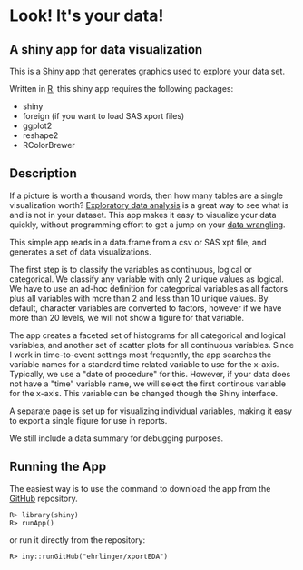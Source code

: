 Look! It's your data!
======

## A shiny app for data visualization

This is a [Shiny](http://shiny.rstudio.com/) app that generates graphics used to explore your data set. 

Written in [R](http://cran.r-project.org/), this shiny app requires the following packages:

  * shiny
  * foreign (if you want to load SAS xport files)
  * ggplot2 
  * reshape2
  * RColorBrewer

## Description
If a picture is worth a thousand words, then how many tables are a single visualization worth? [Exploratory data analysis](http://en.wikipedia.org/wiki/Exploratory_data_analysis) is a great way to see what is and is not in your dataset. This app makes it easy to visualize your data quickly, without programming effort to get a jump on your [data wrangling](http://en.wikipedia.org/wiki/Data_wrangling).

This simple app reads in a data.frame from a csv or SAS xpt file, and generates a set of data visualizations. 

The first step is to classify the variables as continuous, logical or categorical. We classify any variable with only 2 unique values as logical. We have to use an ad-hoc definition for categorical variables as all factors plus all variables with more than 2 and less than 10 unique values. By default, character variables are converted to factors, however if we have more than 20 levels, we will not show a figure for that variable.

The app creates a faceted set of histograms for all categorical and logical variables, and another set of scatter plots for all continuous variables. Since I work in time-to-event settings most frequently, the app searches the variable names for a standard time related variable to use for the x-axis. Typically, we use a "date of procedure" for this. However, if your data does not have a "time" variable name, we will select the first continous variable for the x-axis. This variable can be changed though the Shiny interface.

A separate page is set up for visualizing individual variables, making it easy to export a single figure for use in reports. 

We still include a data summary for debugging purposes. 

## Running the App
The easiest way is to use the command to download the app from the [GitHub](https://github.com/ehrlinger/xportEDA) repository.
```
R> library(shiny)
R> runApp()
```

or run it directly from the repository:
```
R> iny::runGitHub("ehrlinger/xportEDA") 
```